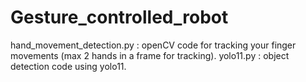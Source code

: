 # Gesture_controlled_robot

hand_movement_detection.py : openCV code for tracking your finger movements (max 2 hands in a frame for tracking).
yolo11.py : object detection code using yolo11.
